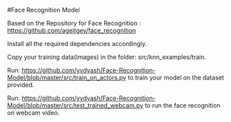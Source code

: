 #Face Recognition Model

Based on the Repository for Face Recognition : https://github.com/ageitgey/face_recognition

Install all the required dependencies accordingly.<br>

Copy your training data(images) in the folder: src/knn_examples/train.

Run: https://github.com/yvdyash/Face-Recognition-Model/blob/master/src/train_on_actors.py to train your model on the dataset provided.

Run: https://github.com/yvdyash/Face-Recognition-Model/blob/master/src/test_trained_webcam.py to run the face recognition on webcam video.
